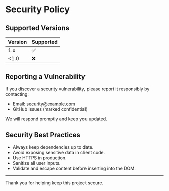 # Security Policy

## Supported Versions

| Version   | Supported          |
|-----------|--------------------|
| 1.x       | :white_check_mark: |
| <1.0      | :x:                |

## Reporting a Vulnerability

If you discover a security vulnerability, please report it responsibly by contacting:

- Email: security@example.com
- GitHub Issues (marked confidential)

We will respond promptly and keep you updated.

## Security Best Practices

- Always keep dependencies up to date.
- Avoid exposing sensitive data in client code.
- Use HTTPS in production.
- Sanitize all user inputs.
- Validate and escape content before inserting into the DOM.

---

Thank you for helping keep this project secure.
